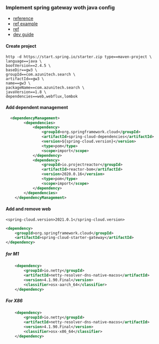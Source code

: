 ### Implement spring gateway woth java config

- [reference](https://spring.io/projects/spring-cloud-gateway)
- [ref example](https://www.baeldung.com/spring-cloud-gateway-url-rewriting)
- [ref](https://cloud.spring.io/spring-cloud-gateway/reference/html/#gateway-starter)
- [dev guide](https://cloud.spring.io/spring-cloud-gateway/reference/html/#developer-guide)
#### Create project
```shell
http -d https://start.spring.io/starter.zip type==maven-project \
language==java \
bootVersion==2.4.5 \
baseDir==gw3 \
groupId==com.azunitech.search \
artifactId==gw3 \
name==gw3 \
packageName==com.azunitech.search \
javaVersion==1.8 \
dependencies==web,webflux,lombok
```
#### Add dependent management
```xml
  <dependencyManagement>
        <dependencies>
            <dependency>
                <groupId>org.springframework.cloud</groupId>
                <artifactId>spring-cloud-dependencies</artifactId>
                <version>${spring-cloud.version}</version>
                <type>pom</type>
                <scope>import</scope>
            </dependency>
            <dependency>
                <groupId>io.projectreactor</groupId>
                <artifactId>reactor-bom</artifactId>
                <version>2020.0.16</version>
                <type>pom</type>
                <scope>import</scope>
            </dependency>
        </dependencies>
    </dependencyManagement>
```

#### Add and remove web 
```text
<spring-cloud.version>2021.0.1</spring-cloud.version>
```
```xml
<dependency>
    <groupId>org.springframework.cloud</groupId>
    <artifactId>spring-cloud-starter-gateway</artifactId>
</dependency>
```
##### for M1
```xml
    <dependency>
        <groupId>io.netty</groupId>
        <artifactId>netty-resolver-dns-native-macos</artifactId>
        <version>4.1.90.Final</version>
        <classifier>osx-aarch_64</classifier>
    </dependency>
```

##### For X86
```xml
    <dependency>
        <groupId>io.netty</groupId>
        <artifactId>netty-resolver-dns-native-macos</artifactId>
        <version>4.1.90.Final</version>
        <classifier>osx-x86_64</classifier>
    </dependency>
```